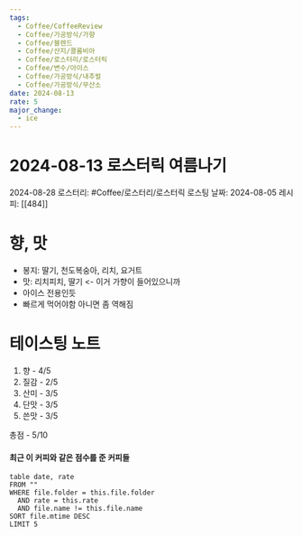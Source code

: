 ```yaml
---
tags:
  - Coffee/CoffeeReview
  - Coffee/가공방식/가향
  - Coffee/블렌드
  - Coffee/산지/콜롬비아
  - Coffee/로스터리/로스터릭
  - Coffee/변수/아이스
  - Coffee/가공방식/내추럴
  - Coffee/가공방식/무산소
date: 2024-08-13
rate: 5
major_change:
  - ice
---
```

# 2024-08-13 로스터릭 여름나기
2024-08-28
로스터리: #Coffee/로스터리/로스터릭 
로스팅 날짜: 2024-08-05
레시피: [[484]]
# 향, 맛
- 봉지: 딸기, 천도복숭아, 리치, 요거트
- 맛: 리치피치, 딸기 <- 이거 가향이 들어있으니까
- 아이스 전용인듯
- 빠르게 먹어야함 아니면 좀 역해짐
# 테이스팅 노트
1. 향 - 4/5
2. 질감 - 2/5
3. 산미 - 3/5
4. 단맛 - 3/5
5. 쓴맛 - 3/5

총점 - 5/10

#### 최근 이 커피와 같은 점수를 준 커피들
```dataview
table date, rate
FROM ""
WHERE file.folder = this.file.folder
  AND rate = this.rate
  AND file.name != this.file.name
SORT file.mtime DESC
LIMIT 5
```
